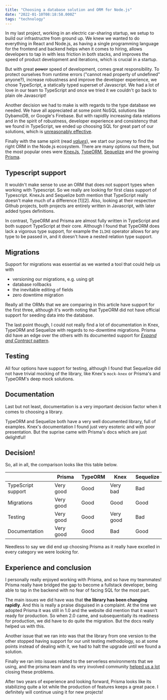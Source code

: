 ```yaml
---
title: "Choosing a database solution and ORM for Node.js"
date: "2022-01-10T08:18:58.000Z"
tags: "technology"
---
```


In my last project, working in an electric car-sharing startup, we setup to build our infrastructre from ground up. We knew we wanted to do everything in React and Node.js, as having a single programming language for the frontend and backend helps when it comes to hiring, allows developers to tap in with less friction in both stacks, and improves the speed of product development and iterations, which is crucial in a startup.

But with great <del>power</del> speed of development, comes great responsibility. To protect ourselves from runtime errors ("cannot read property of undefined" anyone?), increase robustness and improve the developer experience, we chose TypeScript, a statically typed superset of Javascript. We had a lot of love in our team to TypeScript and once we tried it we couldn't go back to plain ole Javascript!

Another decision we had to make is with regards to the type database we needed. We have all appreciated at some point NoSQL solutions like DybamoDB, or Google's Firebase. But with rapidlly increasing data relations and in the spirit of robustness, developer experience and consistency that we found in TypeScript, we ended up choosing SQL for great part of our solutions, which is [unreasonably effective](https://blog.couchbase.com/unreasonable-effectiveness-of-sql/).

Finally with the same spirit (read _[values](https://vimeo.com/230142234)_), we start our journey to find the right ORM in the Node.js ecosystem. There are many options out there, but the most popular ones were [KnexJs](https://knexjs.org/), [TypeORM](https://typeorm.io), [Sequelize](https://sequelize.org/) and the growing [Prisma](https://prisma.io/).

## Typescript support

It wouldn't make sense to use an ORM that does not support types when working with Typescript. So we really are looking for first class support of Typescript. KnexJs and Sequelize both mention that TypeScript really doesn't make much of a difference [1][2]. Also, looking at their respective Github projects, both projects are entirely written in Javascript, with later added types definitions.

In contrast, TypeORM and Prisma are almost fully written in TypeScript and both support TypeScript at their core. Although I found that TypeORM does lack a vigorous type support, for example the `ILIKE` operator allows for any type to be passed in, and it doesn't have a nested relation type support.

## Migrations

Support for migrations was essential as we wanted a tool that could help us with

- versioning our migrations, e.g. using git
- database rollbacks
- the inevitable editing of fields
- zero downtime migration

Really all the ORMs that we are comparing in this article have support for the first three, although it's worth noting that TypeORM did not have official support for seeding data into the database.

The last point though, I could not really find a lot of documentation in Knex, TypeORM and Sequelize with regards to no-downtime migrations. Prisma did have an edge over the others with its documented support for [_Expand and Contract_ pattern](https://www.prisma.io/docs/guides/database/developing-with-prisma-migrate/customizing-migrations#renaming-a-field).

## Testing

All four options have support for testing, although I found that Sequelize did not have trivial mocking of the library, like Knex's `mock-knex` or Prisma's and TypeORM's deep mock solutions.

## Documentation

Last but not least, documentation is a very important decision factor when it comes to choosing a library.

TypeORM and Sequelize both have a very well documented library, full of examples. Knex's documentation I found just very esoteric and with poor presentation. But the suprise came with Prisma's docs which are just delightful!

## Decision!

So, all in all, the comparison looks like this table below.

<table className="table-auto">
<thead>
<tr>

  <th className="mr-3"></th>
  <th className="p-3">Prisma</th>
  <th className="p-3">TypeORM</th>
  <th className="p-3">Knex</th>
  <th className="p-3">Sequelize</th>
</tr>
</thead>
<tbody>
<tr> 
  <td className="font-bold text-right  p-3">TypeScript support</td>
  <td className="bg-green-300 p-3">Very good</td>
  <td className="bg-green-200 p-3">Good</td>
  <td className="bg-red-300 p-3">Very bad</td>
  <td className="bg-red-200 p-3">Bad</td>
</tr>
<tr>
  <td className="font-bold text-right p-3">Migrations</td>
  <td className="bg-green-300 p-3">Very good</td>
  <td className="bg-green-200 p-3">Good</td>
  <td className="bg-green-200 p-3">Good</td>
  <td className="bg-green-200 p-3">Good</td>
</tr>
<tr>
  <td className="font-bold text-right p-3">Testing</td>
  <td className="bg-green-300 p-3">Very good</td>
  <td className="bg-green-200 p-3">Good</td>
  <td className="bg-green-300 p-3">Very good</td>
  <td className="bg-red-300 p-3">Bad</td>
</tr>
<tr>
  <td className="font-bold text-right p-3">Documentation</td>
  <td className="bg-green-300 p-3">Very good</td>
  <td className="bg-green-200 p-3">Good</td>
  <td className="bg-red-300 p-3">Bad</td>
  <td className="bg-green-200 p-3">Good</td>
</tr>
</tbody>
</table>

Needless to say we did end up choosing Prisma as it really have excelled in every category we were looking for. 

## Experience and conclusion

I personally really enjoyed working with Prisma, and so have my teammates! Prisma really have bridged the gap to become a fullstack developer, being able to tap in the backend with no fear of facing SQL for the most part. 

The main issues we did have was that **the library has been changing rapidly**. And this is really a praise disguised in a complaint. At the time we adopted Prisma it was still in 1.0 and the website did mention that it wasn't ready for production. So when 2.0 came, and subsequentially its readiness for production, we did have to do quite the migration. But the docs really helped us with this. 

Another issue that we ran into was that the library from one version to the other stopped having support for our unit testing methodology, so at some points instead of dealing with it, we had to halt the upgrade until we found a solution.

Finally we ran into issues related to the serverless environments that we using, and the prisma team and its very involved community [helped us a lot](https://github.com/prisma/prisma/issues/10353) closing these problems.

After two years of experience and looking forward, Prisma looks like its stabilizing quite a lot while the production of features keeps a great pace. I definitely will continue using it for new projects! 